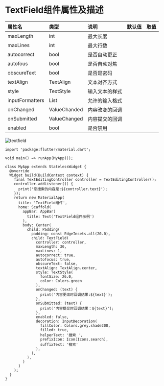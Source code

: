 # TextField组件属性及描述
| 属性名 | 类型 | 说明 | 默认值 | 取值 |
| :--------- | :------ | :------- | :------ | :------- |
| maxLength | int | 最大长度 | | |
| maxLines | int | 最大行数 | | |
| autocorrect | bool | 是否自动更正 | | |
| autofous | bool | 是否自动对焦 | | |
| obscureText | bool | 是否是密码 | | |
| textAlign | TextAlign | 文本对齐方式 | | |
| style | TextStyle | 输入文本的样式 | | |
| inputFormatters | List<TextInputFormatter> | 允许的输入格式 | | |
| onChanged | ValueChanded<String> | 内容改变的回调 | | |
| onSubmitted | ValueChanged<String> | 内容提交的回调 | | |
| enabled | bool | 是否禁用 | | |

![textfield](https://raw.githubusercontent.com/staven630/blog/master/Flutter%E8%B5%B7%E8%88%AA/images/textfield.png)

```
import 'package:flutter/material.dart';

void main() => runApp(MyApp());

class MyApp extends StatelessWidget {
  @override
  Widget build(BuildContext context) {
    final TextEditingController controller = TextEditingController();
    controller.addListener(() {
      print('您搜索的内容是:${controller.text}');
    });
    return new MaterialApp(
      title: 'TextField组件',
      home: Scaffold(
        appBar: AppBar(
          title: Text('TextField组件示例')   
        ),
        body: Center(
          child: Padding(
            padding: const EdgeInsets.all(20.0),
            child: TextField(
              controller: controller,
              maxLength: 30,
              maxLines: 1,
              autocorrect: true,
              autofocus: true,
              obscureText: false,
              textAlign: TextAlign.center,
              style: TextStyle(
                fontSize: 26.0,
                color: Colors.green
              ),
              onChanged: (text) {
                print('内容更改时回调结果:${text}');
              },
              onSubmitted: (text) {
                print('内容提交时回调结果：${text}');
              },
              enabled: false,
              decoration: InputDecoration(
                fillColor: Colors.grey.shade200,
                filled: true,
                helperText: '搜索 ',
                prefixIcon: Icon(Icons.search),
                suffixText: '搜索'
              ),
            ),
          ),
        )
      )
    );
  }
}
```
